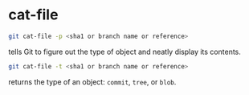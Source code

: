 # cat-file

```bash
git cat-file -p <sha1 or branch name or reference>
```

tells Git to figure out the type of object and neatly display its contents.

```bash
git cat-file -t <sha1 or branch name or reference>
```

returns the type of an object: `commit`, `tree`, or `blob`.


